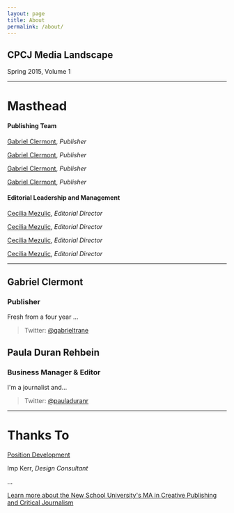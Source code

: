 ```yaml
---
layout: page
title: About
permalink: /about/
---
```


<div class="intro">

  <h2>CPCJ Media Landscape</h2>

  Spring 2015, Volume 1

</div>

---

# Masthead

<div class="half-hr"></div>

#### Publishing Team

[Gabriel Clermont](#gabriel-clermont), _Publisher_

[Gabriel Clermont](#gabriel-clermont), _Publisher_

[Gabriel Clermont](#gabriel-clermont), _Publisher_

[Gabriel Clermont](#gabriel-clermont), _Publisher_


#### Editorial Leadership and Management

[Cecilia Mezulic](mailto:...), _Editorial Director_

[Cecilia Mezulic](mailto:...), _Editorial Director_

[Cecilia Mezulic](mailto:...), _Editorial Director_

[Cecilia Mezulic](mailto:...), _Editorial Director_


---

## Gabriel Clermont

### Publisher

Fresh from a four year ...


> Twitter: [@gabrieltrane](http://twitter.com/gabrieltrane)

<div class="half-hr"></div>

## Paula Duran Rehbein

### Business Manager & Editor

I'm a journalist and...


> Twitter: [@pauladuranr](http://twitter.com/pauladuranr)

---

# Thanks To

<div class="half-hr"></div>


[Position Development](http://positiondev.com)

Imp Kerr, _Design Consultant_

...

<a href="#" class="box">Learn more about the New School University's MA in Creative Publishing and Critical Journalism</a>
